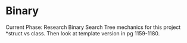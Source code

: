 Binary
======

Current Phase:
Research Binary Search Tree mechanics for this project
        *struct vs class.
Then look at template version in pg 1159-1180.